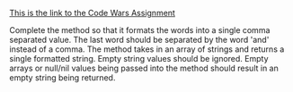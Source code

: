[This is the link to the Code Wars Assignment](https://www.codewars.com/kata/format-words-into-a-sentence/train/javascript)

Complete the method so that it formats the words into a single comma separated value. The last word should be separated by the word 'and' instead of a comma. The method takes in an array of strings and returns a single formatted string. Empty string values should be ignored. Empty arrays or null/nil values being passed into the method should result in an empty string being returned.